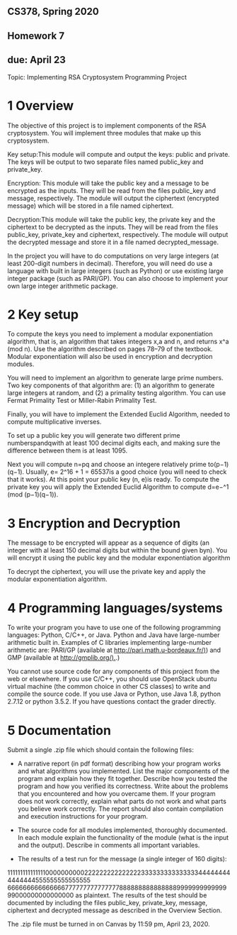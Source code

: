 ## CS378, Spring 2020

## Homework 7

## due: April 23

Topic: Implementing RSA Cryptosystem Programming Project

# 1 Overview

The objective of this project is to implement components of the RSA cryptosystem. You will implement
three modules that make up this cryptosystem.

Key setup:This module will compute and output the keys: public and private. The keys will be output to
two separate files named public_key and private_key.

Encryption: This module will take the public key and a message to be encrypted as the inputs. They
will be read from the files public_key and message, respectively. The module will output the ciphertext
(encrypted message) which will be stored in a file named ciphertext.

Decryption:This module will take the public key, the private key and the ciphertext to be decrypted as the
inputs. They will be read from the files public_key, private_key and ciphertext, respectively. The module
will output the decrypted message and store it in a file named decrypted_message.

In the project you will have to do computations on very large integers (at least 200-digit numbers in
decimal). Therefore, you will need do use a language with built in large integers (such as Python) or
use existing large integer package (such as PARI/GP). You can also choose to implement your own large
integer arithmetic package.

# 2 Key setup

To compute the keys you need to implement a modular exponentiation algorithm, that is, an algorithm that
takes integers x,a and n, and returns x^a (mod n). Use the algorithm described on pages 78–79 of the
textbook. Modular exponentiation will also be used in encryption and decryption modules.

You will need to implement an algorithm to generate large prime numbers. Two key components
of that algorithm are: (1) an algorithm to generate large integers at random, and (2) a primality testing
algorithm. You can use Fermat Primality Test or Miller-Rabin Primality Test.

Finally, you will have to implement the Extended Euclid Algorithm, needed to compute multiplicative
inverses.

To set up a public key you will generate two different prime numberspandqwith at least 100 decimal
digits each, and making sure the difference between them is at least 1095.


Next you will compute n=pq and choose an integere relatively prime to(p−1)(q−1). Usually,
e= 2^16 + 1 = 65537is a good choice (you will need to check that it works). At this point your public key
(n, e)is ready. To compute the private key you will apply the Extended Euclid Algorithm to compute
d=e−^1 (mod (p−1)(q−1)).

# 3 Encryption and Decryption

The message to be encrypted will appear as a sequence of digits (an integer with al least 150 decimal digits
but within the bound given byn). You will encrypt it using the public key and the modular exponentiation
algorithm


To decrypt the ciphertext, you will use the private key and apply the modular exponentiation algorithm.

# 4 Programming languages/systems

To write your program you have to use one of the following programming languages: Python, C/C++,
or Java. Python and Java have large-number arithmetic built in. Examples of C libraries implementing
large-number arithmetic are: PARI/GP (available at [http://pari.math.u-bordeaux.fr/)](http://pari.math.u-bordeaux.fr/)) and GMP (available
at [http://gmplib.org/).](http://gmplib.org/).)

You cannot use source code for any components of this project from the web or elsewhere.
If you use C/C++, you should use OpenStack ubuntu virtual machine (the common choice in other CS
classes) to write and compile the source code. If you use Java or Python, use Java 1.8, python 2.7.12 or
python 3.5.2. If you have questions contact the grader directly.

# 5 Documentation

Submit a single .zip file which should contain the following files:

- A narrative report (in pdf format) describing how your program works and what algorithms you
    implemented. List the major components of the program and explain how they fit together. Describe
    how you tested the program and how you verified its correctness. Write about the problems that
    you encountered and how you overcame them. If your program does not work correctly, explain
    what parts do not work and what parts you believe work correctly. The report should also contain
    compilation and execution instructions for your program.
- The source code for all modules implemented, thoroughly documented. In each module explain the
    functionality of the module (what is the input and the output). Describe in comments all important
    variables.


- The results of a test run for the message (a single integer of 160 digits):

1111111111111110000000000222222222222222333333333333333444444444444444555555555555555
666666666666666777777777777777888888888888888999999999999999000000000000000
as plaintext. The results of the test should be documented by including the files public_key,
private_key, message, ciphertext and decrypted message as described in the Overview Section.

The .zip file must be turned in on Canvas by 11:59 pm, April 23, 2020.


